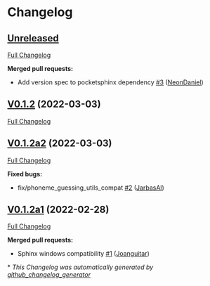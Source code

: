 # Changelog

## [Unreleased](https://github.com/OpenVoiceOS/ovos-ww-plugin-pocketsphinx/tree/HEAD)

[Full Changelog](https://github.com/OpenVoiceOS/ovos-ww-plugin-pocketsphinx/compare/V0.1.2...HEAD)

**Merged pull requests:**

- Add version spec to pocketsphinx dependency [\#3](https://github.com/OpenVoiceOS/ovos-ww-plugin-pocketsphinx/pull/3) ([NeonDaniel](https://github.com/NeonDaniel))

## [V0.1.2](https://github.com/OpenVoiceOS/ovos-ww-plugin-pocketsphinx/tree/V0.1.2) (2022-03-03)

[Full Changelog](https://github.com/OpenVoiceOS/ovos-ww-plugin-pocketsphinx/compare/V0.1.2a2...V0.1.2)

## [V0.1.2a2](https://github.com/OpenVoiceOS/ovos-ww-plugin-pocketsphinx/tree/V0.1.2a2) (2022-03-03)

[Full Changelog](https://github.com/OpenVoiceOS/ovos-ww-plugin-pocketsphinx/compare/V0.1.2a1...V0.1.2a2)

**Fixed bugs:**

- fix/phoneme\_guessing\_utils\_compat [\#2](https://github.com/OpenVoiceOS/ovos-ww-plugin-pocketsphinx/pull/2) ([JarbasAl](https://github.com/JarbasAl))

## [V0.1.2a1](https://github.com/OpenVoiceOS/ovos-ww-plugin-pocketsphinx/tree/V0.1.2a1) (2022-02-28)

[Full Changelog](https://github.com/OpenVoiceOS/ovos-ww-plugin-pocketsphinx/compare/f5c0a9ccef6f7797ec3a1672a0eb44eee0665a43...V0.1.2a1)

**Merged pull requests:**

- Sphinx windows compatibility [\#1](https://github.com/OpenVoiceOS/ovos-ww-plugin-pocketsphinx/pull/1) ([Joanguitar](https://github.com/Joanguitar))



\* *This Changelog was automatically generated by [github_changelog_generator](https://github.com/github-changelog-generator/github-changelog-generator)*
